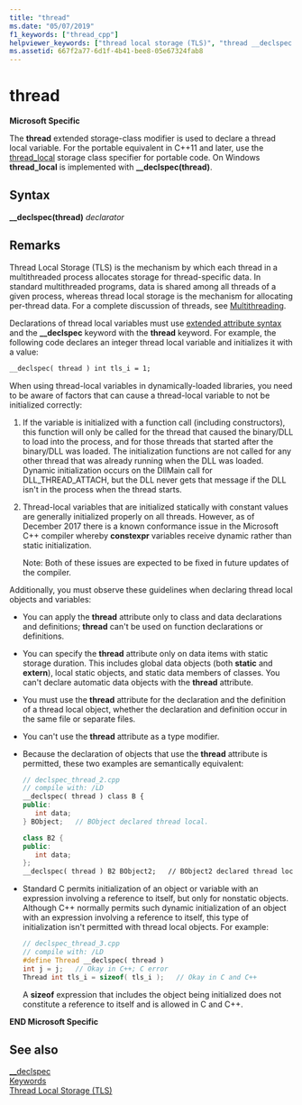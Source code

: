```yaml
---
title: "thread"
ms.date: "05/07/2019"
f1_keywords: ["thread_cpp"]
helpviewer_keywords: ["thread local storage (TLS)", "thread __declspec keyword", "TLS (thread local storage), compiler implementation", "__declspec keyword [C++], thread"]
ms.assetid: 667f2a77-6d1f-4b41-bee8-05e67324fab8
---
```

# thread

**Microsoft Specific**

The **thread** extended storage-class modifier is used to declare a thread local variable. For the portable equivalent in C++11 and later, use the [thread_local](../cpp/storage-classes-cpp.md#thread_local) storage class specifier for portable code. On Windows **thread_local** is implemented with **__declspec(thread)**.

## Syntax

**__declspec(thread)** *declarator*

## Remarks

Thread Local Storage (TLS) is the mechanism by which each thread in a multithreaded process allocates storage for thread-specific data. In standard multithreaded programs, data is shared among all threads of a given process, whereas thread local storage is the mechanism for allocating per-thread data. For a complete discussion of threads, see [Multithreading](../parallel/multithreading-support-for-older-code-visual-cpp.md).

Declarations of thread local variables must use [extended attribute syntax](../cpp/declspec.md) and the **__declspec** keyword with the **thread** keyword. For example, the following code declares an integer thread local variable and initializes it with a value:

```cpp
__declspec( thread ) int tls_i = 1;
```

When using thread-local variables in dynamically-loaded libraries, you need to be aware of factors that can cause a thread-local variable to not be initialized correctly:

1. If the variable is initialized with a function call (including constructors), this function will only be called for the thread that caused the binary/DLL to load into the process, and for those threads that started after the binary/DLL was loaded. The initialization functions are not called for any other thread that was already running when the DLL was loaded. Dynamic initialization occurs on the DllMain call for DLL_THREAD_ATTACH, but the DLL never gets that message if the DLL isn't in the process when the thread starts.

1. Thread-local variables that are initialized statically with constant values are generally initialized properly on all threads. However, as of December 2017 there is a known conformance issue in the Microsoft C++ compiler whereby **constexpr** variables receive dynamic rather than static initialization.

   Note: Both of these issues are expected to be fixed in future updates of the compiler.

Additionally, you must observe these guidelines when declaring thread local objects and variables:

- You can apply the **thread** attribute only to class and data declarations and definitions; **thread** can't be used on function declarations or definitions.

- You can specify the **thread** attribute only on data items with static storage duration. This includes global data objects (both **static** and **extern**), local static objects, and static data members of classes. You can't declare automatic data objects with the **thread** attribute.

- You must use the **thread** attribute for the declaration and the definition of a thread local object, whether the declaration and definition occur in the same file or separate files.

- You can't use the **thread** attribute as a type modifier.

- Because the declaration of objects that use the **thread** attribute is permitted, these two examples are semantically equivalent:

    ```cpp
    // declspec_thread_2.cpp
    // compile with: /LD
    __declspec( thread ) class B {
    public:
       int data;
    } BObject;   // BObject declared thread local.

    class B2 {
    public:
       int data;
    };
    __declspec( thread ) B2 BObject2;   // BObject2 declared thread local.
    ```

- Standard C permits initialization of an object or variable with an expression involving a reference to itself, but only for nonstatic objects. Although C++ normally permits such dynamic initialization of an object with an expression involving a reference to itself, this type of initialization isn't permitted with thread local objects. For example:

   ```cpp
   // declspec_thread_3.cpp
   // compile with: /LD
   #define Thread __declspec( thread )
   int j = j;   // Okay in C++; C error
   Thread int tls_i = sizeof( tls_i );   // Okay in C and C++
   ```

   A **sizeof** expression that includes the object being initialized does not constitute a reference to itself and is allowed in C and C++.

**END Microsoft Specific**

## See also

[__declspec](../cpp/declspec.md)<br/>
[Keywords](../cpp/keywords-cpp.md)<br/>
[Thread Local Storage (TLS)](../parallel/thread-local-storage-tls.md)
